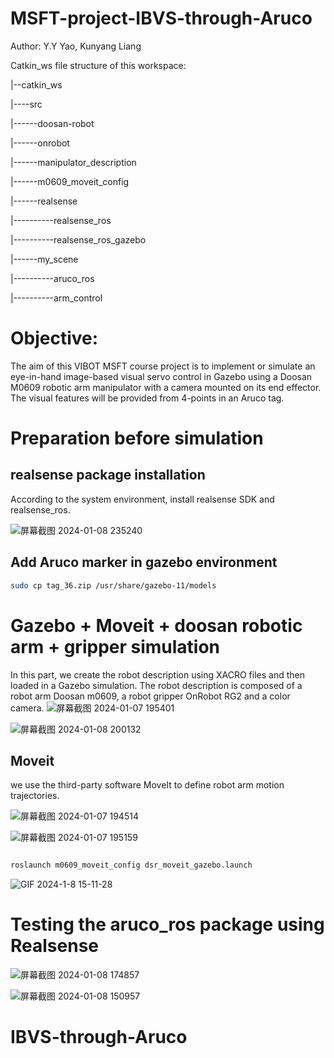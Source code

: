# MSFT-project-IBVS-through-Aruco
Author: Y.Y Yao, Kunyang Liang

Catkin_ws file structure of this workspace:

|--catkin_ws

|----src

|------doosan-robot

|------onrobot

|------manipulator_description

|------m0609_moveit_config

|------realsense

|----------realsense_ros

|----------realsense_ros_gazebo

|------my_scene

|----------aruco_ros

|----------arm_control

# Objective:
The aim of this VIBOT MSFT course project is to implement or simulate an eye-in-hand image-based visual servo control in Gazebo using a Doosan M0609 robotic arm manipulator with a camera mounted on its end effector. The visual features will be provided from 4-points in an Aruco tag.

# Preparation before simulation
## realsense package installation
According to the system environment, install realsense SDK and realsense_ros.

![屏幕截图 2024-01-08 235240](https://github.com/kebiabc/MSFT-project-IBVS-through-Aruco/assets/33951067/4a668f3f-2cdd-4719-bf68-fdbc0d2ab959)

## Add Aruco marker in gazebo environment
```bash
sudo cp tag_36.zip /usr/share/gazebo-11/models
```

# Gazebo + Moveit + doosan robotic arm + gripper simulation
In this part, we create the robot description using XACRO files and then loaded in a Gazebo simulation. The robot description is composed of a robot arm Doosan m0609, a robot gripper OnRobot RG2 and a color camera. 
![屏幕截图 2024-01-07 195401](https://github.com/kebiabc/MSFT-project-IBVS-through-Aruco/assets/33951067/89122b5b-170f-4b4a-9f6a-cce484beb552)

![屏幕截图 2024-01-08 200132](https://github.com/kebiabc/MSFT-project-IBVS-through-Aruco/assets/33951067/2038900f-b044-491d-88d9-3229edc7703e)

## Moveit
we use the third-party software MoveIt to define robot arm motion trajectories.

![屏幕截图 2024-01-07 194514](https://github.com/kebiabc/MSFT-project-IBVS-through-Aruco/assets/33951067/39de1a45-7ed7-4593-9a97-04d1eee2a956)

![屏幕截图 2024-01-07 195159](https://github.com/kebiabc/MSFT-project-IBVS-through-Aruco/assets/33951067/9ce9ff1f-b7de-4d71-aedd-0d903ed7d51c)

```bash

roslaunch m0609_moveit_config dsr_moveit_gazebo.launch

```
![GIF 2024-1-8 15-11-28](https://github.com/kebiabc/MSFT-project-IBVS-through-Aruco/assets/33951067/97932e61-bc4c-4355-a237-45ad8048dccf)

# Testing the aruco_ros package using Realsense
![屏幕截图 2024-01-08 174857](https://github.com/kebiabc/MSFT-project-IBVS-through-Aruco/assets/33951067/37e95521-f9a5-4e11-bc63-9fef0ec92cbf)

![屏幕截图 2024-01-08 150957](https://github.com/kebiabc/MSFT-project-IBVS-through-Aruco/assets/33951067/a36cb63d-1d01-44e1-9285-a2c74f85f07a)

# IBVS-through-Aruco
